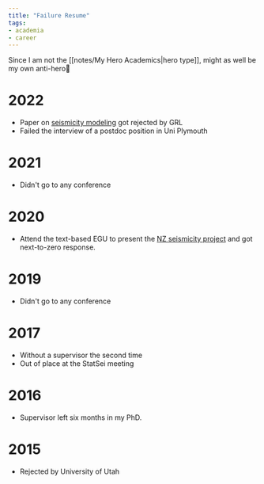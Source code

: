 ```yaml
---
title: "Failure Resume"
tags:
- academia
- career
---
```


Since I am not the [[notes/My Hero Academics|hero type]], might as well be my own anti-hero🤡

# 2022
- Paper on [seismicity modeling](notes/prj-eqsim.md) got rejected by GRL
- Failed the interview of a postdoc position in Uni Plymouth

# 2021
- Didn't go to any conference

# 2020
- Attend the text-based EGU to present the [NZ seismicity project](notes/prj-tempmatch.md) and got next-to-zero response.

# 2019
- Didn't go to any conference

# 2017
- Without a supervisor the second time
- Out of place at the StatSei meeting

# 2016
- Supervisor left six months in my PhD.

# 2015
- Rejected by University of Utah